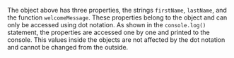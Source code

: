 The object above has three properties, the strings `firstName`, `lastName`, and the function `welcomeMessage`. These properties belong to the object and can only be accessed using dot notation. As shown in the `console.log()` statement, the properties are accessed one by one and printed to the console. This values inside the objects are not affected by the dot notation and cannot be changed from the outside.